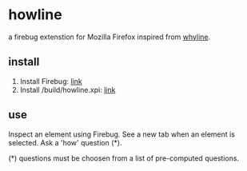 howline
=======

a firebug extenstion for Mozilla Firefox inspired from [whyline](http://www.cs.cmu.edu/~NatProg/whyline.html).


install 
------

1. Install Firebug: [link](https://addons.mozilla.org/en-US/firefox/addon/firebug/)
2. Install /build/howline.xpi: [link](http://askubuntu.com/questions/37211/how-to-install-xpi-file-for-firefox)

use 
------

Inspect an element using Firebug. See a new tab when an element is selected. Ask a 'how' question (*).

(*) questions must be choosen from a list of pre-computed questions. 
